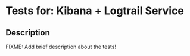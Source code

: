# Tests for: Kibana + Logtrail Service

## Description
FIXME: Add brief description about the tests!
